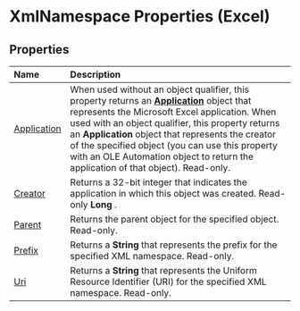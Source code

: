 
# XmlNamespace Properties (Excel)

## Properties



|**Name**|**Description**|
|:-----|:-----|
|[Application](5afe72b2-4963-abf2-d43a-4f1b741e6cef.md)|When used without an object qualifier, this property returns an  **[Application](19b73597-5cf9-4f56-8227-b5211f657f6f.md)** object that represents the Microsoft Excel application. When used with an object qualifier, this property returns an **Application** object that represents the creator of the specified object (you can use this property with an OLE Automation object to return the application of that object). Read-only.|
|[Creator](ceed703f-148b-607f-f6cf-13484aeff5da.md)|Returns a 32-bit integer that indicates the application in which this object was created. Read-only  **Long** .|
|[Parent](0bdc10f7-198e-c361-e76f-1f40d650dc44.md)|Returns the parent object for the specified object. Read-only.|
|[Prefix](d9242695-7db0-5d8a-1692-ca53597168a2.md)| Returns a **String** that represents the prefix for the specified XML namespace. Read-only.|
|[Uri](f057b379-d787-e1b4-6afb-26f511e77d11.md)|Returns a  **String** that represents the Uniform Resource Identifier (URI) for the specified XML namespace. Read-only.|
